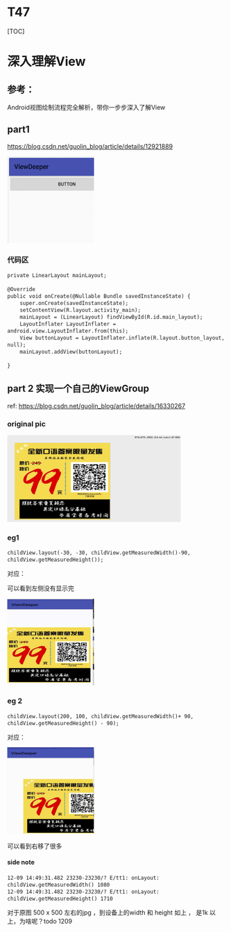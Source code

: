 # T47

[TOC]

# 深入理解View

## 参考：

 Android视图绘制流程完全解析，带你一步步深入了解View


## part1

https://blog.csdn.net/guolin_blog/article/details/12921889

<img src="./img/viewDeeper.jpg" width=200, height=200>

### 代码区

```
private LinearLayout mainLayout;

@Override
public void onCreate(@Nullable Bundle savedInstanceState) {
    super.onCreate(savedInstanceState);
    setContentView(R.layout.activity_main);
    mainLayout = (LinearLayout) findViewById(R.id.main_layout);
    LayoutInflater LayoutInflater = android.view.LayoutInflater.from(this);
    View buttonLayout = LayoutInflater.inflate(R.layout.button_layout, null);
    mainLayout.addView(buttonLayout);

}
```


## part 2 实现一个自己的ViewGroup

ref: https://blog.csdn.net/guolin_blog/article/details/16330267

### original pic

<img src="./img/org_pic.jpg" width=400, height=200>

### eg1


```
childView.layout(-30, -30, childView.getMeasuredWidth()-90, childView.getMeasuredHeight());
```

对应：

可以看到左侧没有显示完

<img src="./img/neg30.jpg" width=200, height=200 >


### eg 2



```
childView.layout(200, 100, childView.getMeasuredWidth()+ 90, childView.getMeasuredHeight() - 90);

```


对应：



<img src="./img/positivie200.jpg" width=200, height=200>

可以看到右移了很多

#### side note

```
12-09 14:49:31.482 23230-23230/? E/tt1: onLayout: childView.getMeasuredWidth() 1080
12-09 14:49:31.482 23230-23230/? E/tt1: onLayout: childView.getMeasuredHeight() 1710
```

对于原图 500 x 500 左右的jpg ，到设备上的width 和 height 如上 ， 是1k 以上，为啥呢？todo 1209